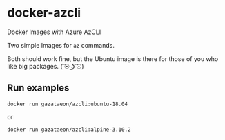 # docker-azcli

Docker Images with Azure AzCLI

Two simple Images for `az` commands.

Both should work fine, but the Ubuntu image is there for those of you who like big packages. ( ͡☉ ͜ʖ ͡☉)

## Run examples

```docker
docker run gazataeon/azcli:ubuntu-18.04
```

or

```docker
docker run gazataeon/azcli:alpine-3.10.2
```
